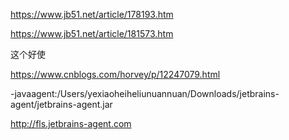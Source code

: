 https://www.jb51.net/article/178193.htm 



https://www.jb51.net/article/181573.htm



这个好使

https://www.cnblogs.com/horvey/p/12247079.html



-javaagent:/Users/yexiaoheiheliunuannuan/Downloads/jetbrains-agent/jetbrains-agent.jar



http://fls.jetbrains-agent.com



